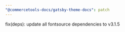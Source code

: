 ```yaml
---
"@commercetools-docs/gatsby-theme-docs": patch
---
```


fix(deps): update all fontsource dependencies to v3.1.5
